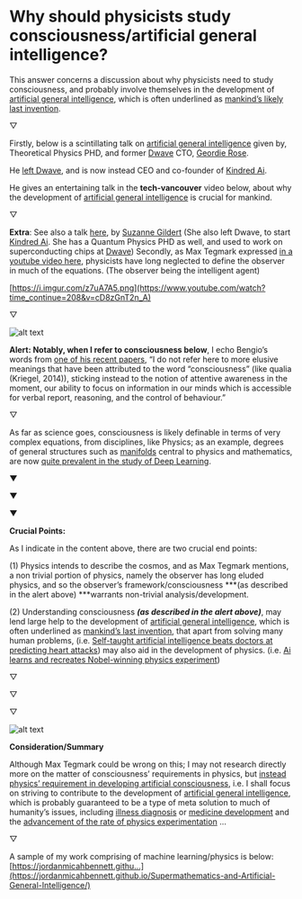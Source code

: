 Why should physicists study consciousness/artificial general intelligence?
=====

This answer concerns a discussion about why physicists need to study consciousness, and probably involve themselves in the development of [artificial general intelligence](https://en.wikipedia.org/wiki/Artificial_general_intelligence), which is often underlined as [mankind’s likely last invention](https://www.youtube.com/watch?v=9snY7lhJA4c).

▽

Firstly, below is a scintillating talk on [artificial general intelligence](https://en.wikipedia.org/wiki/Artificial_general_intelligence) given by, Theoretical Physics PHD, and former [Dwave](https://www.dwavesys.com/home) CTO, [Geordie Rose](http://www.ideacity.ca/speaker/geordie-rose/).

He [left Dwave](https://spectrum.ieee.org/automaton/robotics/artificial-intelligence/dwave-founder-new-startup-kindred-ai), and is now instead CEO and co-founder of [Kindred Ai](https://www.kindred.ai/).

He gives an entertaining talk in the **tech-vancouver** video below, about why the development of [artificial general intelligence](https://en.wikipedia.org/wiki/Artificial_general_intelligence) is crucial for mankind.

▽

**Extra**: See also a talk [here](https://www.youtube.com/watch?v=JBWc09b6LnM), by [Suzanne Gildert](https://www.linkedin.com/in/suzannegildert) (She also left Dwave, to start [Kindred Ai](https://www.kindred.ai/). She has a Quantum Physics PHD as well, and used to work on superconducting chips at [Dwave](https://www.dwavesys.com/home))
Secondly, as Max Tegmark expressed [in a youtube video here](https://youtu.be/jXBfXNW6Bxo?t=1977), physicists have long neglected to define the observer in much of the equations. (The observer being the intelligent agent)

[https://i.imgur.com/z7uA7A5.png](https://www.youtube.com/watch?time_continue=208&v=cD8zGnT2n_A)

▽

![alt text](https://i.imgur.com/ZEPAqGb.png)

**Alert: Notably, when I refer to consciousness below**, I echo Bengio’s words from [one of his recent papers](https://arxiv.org/abs/1709.08568), “I do not refer here to more elusive meanings that have been attributed to the word “consciousness” (like qualia (Kriegel, 2014)), sticking instead to the notion of attentive awareness in the moment, our ability to focus on information in our minds which is accessible for verbal report, reasoning, and the control of behaviour.”

▽

As far as science goes, consciousness is likely definable in terms of very complex equations, from disciplines, like Physics; as an example, degrees of general structures such as [manifolds](https://en.wikipedia.org/wiki/Manifold) central to physics and mathematics, are now [quite prevalent in the study of Deep Learning](https://arxiv.org/abs/1611.03383).

▼

▼

▼

**Crucial Points:**

As I indicate in the content above, there are two crucial end points:

(1) Physics intends to describe the cosmos, and as Max Tegmark mentions, a non trivial portion of physics, namely the observer has long eluded physics, and so the observer’s framework/consciousness ***(as described in the alert above) ***warrants non-trivial analysis/development.

(2) Understanding consciousness ***(as described in the alert above)***, may lend large help to the development of [artificial general intelligence](https://en.wikipedia.org/wiki/Artificial_general_intelligence), which is often underlined as [mankind’s last invention](https://www.youtube.com/watch?v=9snY7lhJA4c), that apart from solving many human problems, (i.e. [Self-taught artificial intelligence beats doctors at predicting heart attacks](http://www.sciencemag.org/news/2017/04/self-taught-artificial-intelligence-beats-doctors-predicting-heart-attacks)) may also aid in the development of physics. (i.e. [Ai learns and recreates Nobel-winning physics experiment](https://techcrunch.com/2016/05/16/ai-learns-and-recreates-nobel-winning-physics-experiment/))

▽

▽

▽

![alt text](https://i.imgur.com/1F5dJGP.jpg)

**Consideration/Summary**

Although Max Tegmark could be wrong on this; I may not research directly more on the matter of consciousness’ requirements in physics, but [instead physics’ requirement in developing artificial consciousness](https://arxiv.org/abs/1608.08225), i.e. I shall focus on striving to contribute to the development of [artificial general intelligence](https://en.wikipedia.org/wiki/Artificial_general_intelligence), which is probably guaranteed to be a type of meta solution to much of humanity’s issues, including [illness diagnosis](http://www.sciencemag.org/news/2017/04/self-taught-artificial-intelligence-beats-doctors-predicting-heart-attacks) or [medicine development](https://arxiv.org/ftp/arxiv/papers/1701/1701.04503.pdf) and the [advancement of the rate of physics experimentation](https://techcrunch.com/2016/05/16/ai-learns-and-recreates-nobel-winning-physics-experiment/) …

▽

A sample of my work comprising of machine learning/physics is below:
[https://jordanmicahbennett.githu...](https://jordanmicahbennett.github.io/Supermathematics-and-Artificial-General-Intelligence/)
